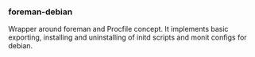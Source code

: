 ### foreman-debian

Wrapper around foreman and Procfile concept. It implements basic exporting, installing and uninstalling of initd scripts and monit configs for debian.
